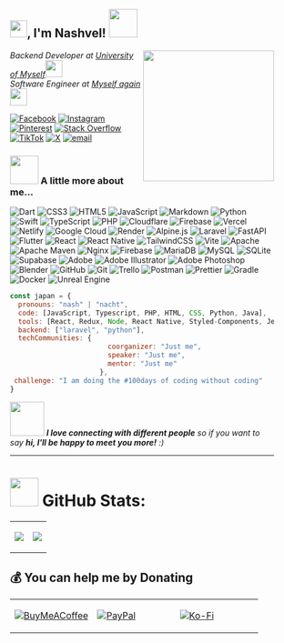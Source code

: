 <div style="background-image: url('https://media.giphy.com/media/v1.Y2lkPTc5MGI3NjExczMxcnZhZTNicTY5cjg1bTd1ZGU3ZDltemo4MXg4dXJoYXB3N3c4NiZlcD12MV9naWZzX3NlYXJjaCZjdD1n/12zyJFTYPuMQI8/giphy.gif'); background-size: cover; background-repeat: no-repeat; background-attachment: fixed; padding: 20px; min-height: 100vh;">

<h2><img src="https://media.giphy.com/media/v1.Y2lkPWVjZjA1ZTQ3aHllNW0yOGRmNXZlenp5d3ZzYWN1Nmoyb212YWZoZ3lzem13cTBhbSZlcD12MV9naWZzX3NlYXJjaCZjdD1n/tGkPjENGxKZlLP50zJ/giphy.gif" width="30">, I'm Nashvel! <img src="https://media.giphy.com/media/mGcNjsfWAjY5AEZNw6/giphy.gif" width="50"></h2>
<img align='right' src="https://media2.giphy.com/media/v1.Y2lkPTc5MGI3NjExdnpydHY3NTlkMW1maXU5M2RrNGJ5aGF3MGN2aXVkMzNtdnp4NnhjYyZlcD12MV9pbnRlcm5hbF9naWZfYnlfaWQmY3Q9Zw/l0MYCnmdOHWqUWjSM/giphy.gif" width="230">
<p><em>Backend Developer at <a href="http://nachtofthenight.netlify.app">University of Myself</a><img src="https://media.giphy.com/media/fYSnHlufseco8Fh93Z/giphy.gif" width="30"></br>Software Engineer at <a href="https://www.thoughtworks.com">Myself again</a><img src="https://media.giphy.com/media/WUlplcMpOCEmTGBtBW/giphy.gif" width="30"> 
</em></p>

[![Facebook](https://img.shields.io/badge/Facebook-%231877F2.svg?logo=Facebook&logoColor=white)](https://facebook.com/github.nacht) [![Instagram](https://img.shields.io/badge/Instagram-%23E4405F.svg?logo=Instagram&logoColor=white)](https://instagram.com/_nashidk) [![Pinterest](https://img.shields.io/badge/Pinterest-%23E60023.svg?logo=Pinterest&logoColor=white)](https://pinterest.com/nachtlevh) [![Stack Overflow](https://img.shields.io/badge/-Stackoverflow-FE7A16?logo=stack-overflow&logoColor=white)](https://stackoverflow.com/users/27668804) [![TikTok](https://img.shields.io/badge/TikTok-%23000000.svg?logo=TikTok&logoColor=white)](https://tiktok.com/@dev.nashvel) [![X](https://img.shields.io/badge/X-black.svg?logo=X&logoColor=white)](https://x.com/NNasidk) [![email](https://img.shields.io/badge/Email-D14836?logo=gmail&logoColor=white)](mailto:nash.backup21@gmail.com) 

### <img src="https://media.giphy.com/media/VgCDAzcKvsR6OM0uWg/giphy.gif" width="50"> A little more about me...  

![Dart](https://img.shields.io/badge/dart-%230175C2.svg?style=for-the-badge&logo=dart&logoColor=white) ![CSS3](https://img.shields.io/badge/css3-%231572B6.svg?style=for-the-badge&logo=css3&logoColor=white) ![HTML5](https://img.shields.io/badge/html5-%23E34F26.svg?style=for-the-badge&logo=html5&logoColor=white) ![JavaScript](https://img.shields.io/badge/javascript-%23323330.svg?style=for-the-badge&logo=javascript&logoColor=%23F7DF1E) ![Markdown](https://img.shields.io/badge/markdown-%23000000.svg?style=for-the-badge&logo=markdown&logoColor=white) ![Python](https://img.shields.io/badge/python-3670A0?style=for-the-badge&logo=python&logoColor=ffdd54) ![Swift](https://img.shields.io/badge/swift-F54A2A?style=for-the-badge&logo=swift&logoColor=white) ![TypeScript](https://img.shields.io/badge/typescript-%23007ACC.svg?style=for-the-badge&logo=typescript&logoColor=white) ![PHP](https://img.shields.io/badge/php-%23777BB4.svg?style=for-the-badge&logo=php&logoColor=white) ![Cloudflare](https://img.shields.io/badge/Cloudflare-F38020?style=for-the-badge&logo=Cloudflare&logoColor=white) ![Firebase](https://img.shields.io/badge/firebase-%23039BE5.svg?style=for-the-badge&logo=firebase) ![Vercel](https://img.shields.io/badge/vercel-%23000000.svg?style=for-the-badge&logo=vercel&logoColor=white) ![Netlify](https://img.shields.io/badge/netlify-%23000000.svg?style=for-the-badge&logo=netlify&logoColor=#00C7B7) ![Google Cloud](https://img.shields.io/badge/GoogleCloud-%234285F4.svg?style=for-the-badge&logo=google-cloud&logoColor=white) ![Render](https://img.shields.io/badge/Render-%46E3B7.svg?style=for-the-badge&logo=render&logoColor=white) ![Alpine.js](https://img.shields.io/badge/alpinejs-white.svg?style=for-the-badge&logo=alpinedotjs&logoColor=%238BC0D0) ![Laravel](https://img.shields.io/badge/laravel-%23FF2D20.svg?style=for-the-badge&logo=laravel&logoColor=white) ![FastAPI](https://img.shields.io/badge/FastAPI-005571?style=for-the-badge&logo=fastapi) ![Flutter](https://img.shields.io/badge/Flutter-%2302569B.svg?style=for-the-badge&logo=Flutter&logoColor=white) ![React](https://img.shields.io/badge/react-%2320232a.svg?style=for-the-badge&logo=react&logoColor=%2361DAFB) ![React Native](https://img.shields.io/badge/react_native-%2320232a.svg?style=for-the-badge&logo=react&logoColor=%2361DAFB) ![TailwindCSS](https://img.shields.io/badge/tailwindcss-%2338B2AC.svg?style=for-the-badge&logo=tailwind-css&logoColor=white) ![Vite](https://img.shields.io/badge/vite-%23646CFF.svg?style=for-the-badge&logo=vite&logoColor=white) ![Apache](https://img.shields.io/badge/apache-%23D42029.svg?style=for-the-badge&logo=apache&logoColor=white) ![Apache Maven](https://img.shields.io/badge/Apache%20Maven-C71A36?style=for-the-badge&logo=Apache%20Maven&logoColor=white) ![Nginx](https://img.shields.io/badge/nginx-%23009639.svg?style=for-the-badge&logo=nginx&logoColor=white) ![Firebase](https://img.shields.io/badge/firebase-a08021?style=for-the-badge&logo=firebase&logoColor=ffcd34) ![MariaDB](https://img.shields.io/badge/MariaDB-003545?style=for-the-badge&logo=mariadb&logoColor=white) ![MySQL](https://img.shields.io/badge/mysql-4479A1.svg?style=for-the-badge&logo=mysql&logoColor=white) ![SQLite](https://img.shields.io/badge/sqlite-%2307405e.svg?style=for-the-badge&logo=sqlite&logoColor=white) ![Supabase](https://img.shields.io/badge/Supabase-3ECF8E?style=for-the-badge&logo=supabase&logoColor=white) ![Adobe](https://img.shields.io/badge/adobe-%23FF0000.svg?style=for-the-badge&logo=adobe&logoColor=white) ![Adobe Illustrator](https://img.shields.io/badge/adobe%20illustrator-%23FF9A00.svg?style=for-the-badge&logo=adobe%20illustrator&logoColor=white) ![Adobe Photoshop](https://img.shields.io/badge/adobe%20photoshop-%2331A8FF.svg?style=for-the-badge&logo=adobe%20photoshop&logoColor=white) ![Blender](https://img.shields.io/badge/blender-%23F5792A.svg?style=for-the-badge&logo=blender&logoColor=white) ![GitHub](https://img.shields.io/badge/github-%23121011.svg?style=for-the-badge&logo=github&logoColor=white) ![Git](https://img.shields.io/badge/git-%23F05033.svg?style=for-the-badge&logo=git&logoColor=white) ![Trello](https://img.shields.io/badge/Trello-%23026AA7.svg?style=for-the-badge&logo=Trello&logoColor=white) ![Postman](https://img.shields.io/badge/Postman-FF6C37?style=for-the-badge&logo=postman&logoColor=white) ![Prettier](https://img.shields.io/badge/prettier-%23F7B93E.svg?style=for-the-badge&logo=prettier&logoColor=black) ![Gradle](https://img.shields.io/badge/Gradle-02303A.svg?style=for-the-badge&logo=Gradle&logoColor=white) ![Docker](https://img.shields.io/badge/docker-%230db7ed.svg?style=for-the-badge&logo=docker&logoColor=white) ![Unreal Engine](https://img.shields.io/badge/unrealengine-%23313131.svg?style=for-the-badge&logo=unrealengine&logoColor=white)

```javascript
const japan = {
  pronouns: "nash" | "nacht",
  code: [JavaScript, Typescript, PHP, HTML, CSS, Python, Java],
  tools: [React, Redux, Node, React Native, Styled-Components, Jest, Docker],
  backend: ["laravel", "python"],
  techCommunities: {
                        coorganizer: "Just me",
                        speaker: "Just me",
                        mentor: "Just me"
                      },
 challenge: "I am doing the #100days of coding without coding"
}
```

<img src="https://i.pinimg.com/originals/88/14/9b/88149b0400750578f4d07d9bc3fb0fee.gif" width="60"> <em><b>I love connecting with different people</b> so if you want to say <b>hi, I'll be happy to meet you more!</b> :)</em>

---

# <img src="https://media.giphy.com/media/v1.Y2lkPWVjZjA1ZTQ3dmVwc2Z0aHB6dHV1d3hhaWMycmxlOTc3YzlhdjVvbzY2a3lnMmg1bSZlcD12MV9naWZzX3NlYXJjaCZjdD1n/SKab6E8Qeg7sY/giphy.gif" width="50"> GitHub Stats:
<table>
<tr>
<td width="50%">

![](https://nirzak-streak-stats.vercel.app/?user=nashvel&theme=ambient_gradient&hide_border=false)

</td>
<td width="50%">

![](https://github-readme-stats.vercel.app/api/top-langs/?username=nashvel&theme=ambient_gradient&hide_border=false&include_all_commits=false&count_private=true&layout=compact)

</td>
</tr>
</table>

  ## 💰 You can help me by Donating
<table>
<tr>
<td width="33.33%">

[![BuyMeACoffee](https://img.shields.io/badge/Buy%20Me%20a%20Coffee-ffdd00?style=for-the-badge&logo=buy-me-a-coffee&logoColor=black)](https://buymeacoffee.com/nashvel)

</td>
<td width="33.33%">

[![PayPal](https://img.shields.io/badge/PayPal-00457C?style=for-the-badge&logo=paypal&logoColor=white)](https://paypal.me/LotisQuiblat)

</td>
<td width="33.33%">

[![Ko-Fi](https://img.shields.io/badge/Ko--fi-F16061?style=for-the-badge&logo=ko-fi&logoColor=white)](https://ko-fi.com/nashvel)

</td>
</tr>
</table> 

  
<!-- Proudly created with GPRM ( https://gprm.itsvg.in ) -->

</div>
